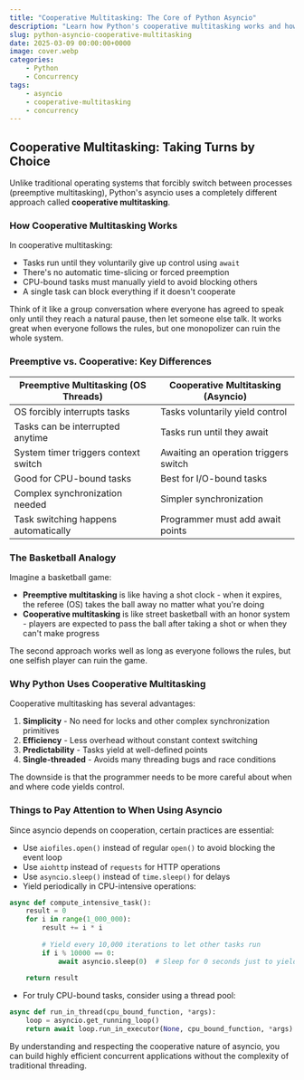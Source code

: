 ```yaml
---
title: "Cooperative Multitasking: The Core of Python Asyncio"
description: "Learn how Python's cooperative multitasking works and how it differs from traditional threading"
slug: python-asyncio-cooperative-multitasking
date: 2025-03-09 00:00:00+0000
image: cover.webp
categories:
    - Python
    - Concurrency
tags:
    - asyncio
    - cooperative-multitasking
    - concurrency
---
```


## Cooperative Multitasking: Taking Turns by Choice

Unlike traditional operating systems that forcibly switch between processes (preemptive multitasking), Python's asyncio uses a completely different approach called **cooperative multitasking**.

### How Cooperative Multitasking Works

In cooperative multitasking:

- Tasks run until they voluntarily give up control using `await`
- There's no automatic time-slicing or forced preemption
- CPU-bound tasks must manually yield to avoid blocking others
- A single task can block everything if it doesn't cooperate

Think of it like a group conversation where everyone has agreed to speak only until they reach a natural pause, then let someone else talk. It works great when everyone follows the rules, but one monopolizer can ruin the whole system.

### Preemptive vs. Cooperative: Key Differences

| Preemptive Multitasking (OS Threads) | Cooperative Multitasking (Asyncio) |
|--------------------------------------|-----------------------------------|
| OS forcibly interrupts tasks         | Tasks voluntarily yield control   |
| Tasks can be interrupted anytime     | Tasks run until they await        |
| System timer triggers context switch | Awaiting an operation triggers switch |
| Good for CPU-bound tasks             | Best for I/O-bound tasks          |
| Complex synchronization needed       | Simpler synchronization           |
| Task switching happens automatically | Programmer must add await points  |

### The Basketball Analogy

Imagine a basketball game:

- **Preemptive multitasking** is like having a shot clock - when it expires, the referee (OS) takes the ball away no matter what you're doing
- **Cooperative multitasking** is like street basketball with an honor system - players are expected to pass the ball after taking a shot or when they can't make progress

The second approach works well as long as everyone follows the rules, but one selfish player can ruin the game.

### Why Python Uses Cooperative Multitasking

Cooperative multitasking has several advantages:

1. **Simplicity** - No need for locks and other complex synchronization primitives
2. **Efficiency** - Less overhead without constant context switching
3. **Predictability** - Tasks yield at well-defined points
4. **Single-threaded** - Avoids many threading bugs and race conditions

The downside is that the programmer needs to be more careful about when and where code yields control.

### Things to Pay Attention to When Using Asyncio

Since asyncio depends on cooperation, certain practices are essential:

- Use `aiofiles.open()` instead of regular `open()` to avoid blocking the event loop
- Use `aiohttp` instead of `requests` for HTTP operations
- Use `asyncio.sleep()` instead of `time.sleep()` for delays
- Yield periodically in CPU-intensive operations:

```python
async def compute_intensive_task():
    result = 0
    for i in range(1_000_000):
        result += i * i
        
        # Yield every 10,000 iterations to let other tasks run
        if i % 10000 == 0:
            await asyncio.sleep(0)  # Sleep for 0 seconds just to yield control
            
    return result
```

- For truly CPU-bound tasks, consider using a thread pool:

```python
async def run_in_thread(cpu_bound_function, *args):
    loop = asyncio.get_running_loop()
    return await loop.run_in_executor(None, cpu_bound_function, *args)
```

By understanding and respecting the cooperative nature of asyncio, you can build highly efficient concurrent applications without the complexity of traditional threading.
